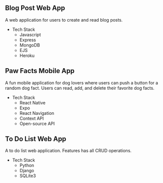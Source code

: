 ## Blog Post Web App
A web application for users to create and read blog posts. 
- Tech Stack
  - Javascript
  - Express
  - MongoDB
  - EJS
  - Heroku

## Paw Facts Mobile App
A fun mobile application for dog lovers where users can push a button for a random dog fact. Users can read, add, and delete their favorite dog facts.
- Tech Stack
  - React Native
  - Expo
  - React Navigation
  - Context API
  - Open-source API

## To Do List Web App
A to do list web application. Features has all CRUD operations. 
- Tech Stack
  - Python
  - Django
  - SQLite3
